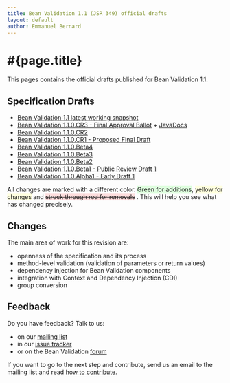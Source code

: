 ```yaml
---
title: Bean Validation 1.1 (JSR 349) official drafts
layout: default
author: Emmanuel Bernard
---
```


# #{page.title}

This pages contains the official drafts published for Bean Validation 1.1.

## Specification Drafts

* [Bean Validation 1.1 latest working snapshot](/latest-draft/spec)
* [Bean Validation 1.1.0.CR3 - Final Approval Ballot](spec/1.1.0.cr3/) + [JavaDocs](http://docs.jboss.org/hibernate/beanvalidation/spec/1.1/api/)
* [Bean Validation 1.1.0.CR2](spec/1.1.0.cr2/)
* [Bean Validation 1.1.0.CR1 - Proposed Final Draft](spec/1.1.0.cr1/)
* [Bean Validation 1.1.0.Beta4](spec/1.1.0.beta4/)
* [Bean Validation 1.1.0.Beta3](spec/1.1.0.beta3/)
* [Bean Validation 1.1.0.Beta2](spec/1.1.0.beta2/)
* [Bean Validation 1.1.0.Beta1  - Public Review Draft 1](spec/1.1.0.beta1/)
* [Bean Validation 1.1.0.Alpha1 - Early Draft 1](spec/1.1.0.alpha1/)  

All changes are marked with a different
color. <span style="background-color:#DDFFDD;">Green for additions</span>, 
<span style="background-color:#FFFFDD;">yellow for changes</span> and 
<span style="text-decoration: line-through;background-color: #FFDDDD;">struck through red for removals</span>
. This will help you see what has changed precisely.

## Changes

The main area of work for this revision are:

- openness of the specification and its process
- method-level validation (validation of parameters or return values)
- dependency injection for Bean Validation components
- integration with Context and Dependency Injection (CDI)
- group conversion

## Feedback

Do you have feedback? Talk to us:

- on our [mailing list][mailing list]
- in our [issue tracker][issues]
- or on the Bean Validation [forum][forum]

If you want to go to the next step and contribute, send us an email to the mailing list and read
[how to contribute](/contribute).


[spec]: spec/
[issues]: /issues
[forum]: https://forum.hibernate.org/viewforum.php?f=26
[mailing list]: https://lists.jboss.org/mailman/listinfo/beanvalidation-dev
